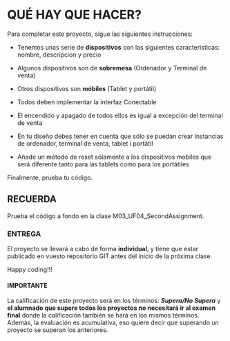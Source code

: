 # QUÉ HAY QUE HACER?

Para completar este proyecto, sigue las siguientes instrucciones:

* Tenemos unas serie de __dispositivos__ con las siguientes caracteristicas: nombre, descripcion y precio

* Algunos dispositivos son de __sobremesa__ (Ordenador y Terminal de venta)

* Otros dispositivos son __móbiles__ (Tablet y portátil)

* Todos deben implementar la interfaz Conectable

* El encendido y apagado de todos ellos es igual a excepción del terminal de venta

* En tu diseño debes tener en cuenta que sólo se puedan crear instancias de ordenador, terminal de venta, tablet i portátil 

* Añade un método de reset sólamente a los dispositivos mobiles que será diferente tanto para las tablets como para los portátiles

Finalmente, prueba tu código.

## RECUERDA

Prueba el código a fondo en la clase M03_UF04_SecondAssignment. 

### ENTREGA

El proyecto se llevará a cabo de forma **individual**, y tiene que estar publicado en vuesto repositorio GIT antes del inicio de la próxima clase.

Happy coding!!!

#### IMPORTANTE

La calificación de este proyecto será en los términos: *__Supera/No Supera__* y __el alumnado que supere todos los proyectos no necesitará ir al examen final__ donde la calificación también se hará en los mismos términos.
Además, la evaluación es acumulativa, eso quiere decir que superando un proyecto se superan los anteriores.

